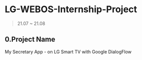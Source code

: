 # LG-WEBOS-Internship-Project
> 21.07 ~ 21.08

## 0.Project Name
My Secretary App - on LG Smart TV with Google DialogFlow
